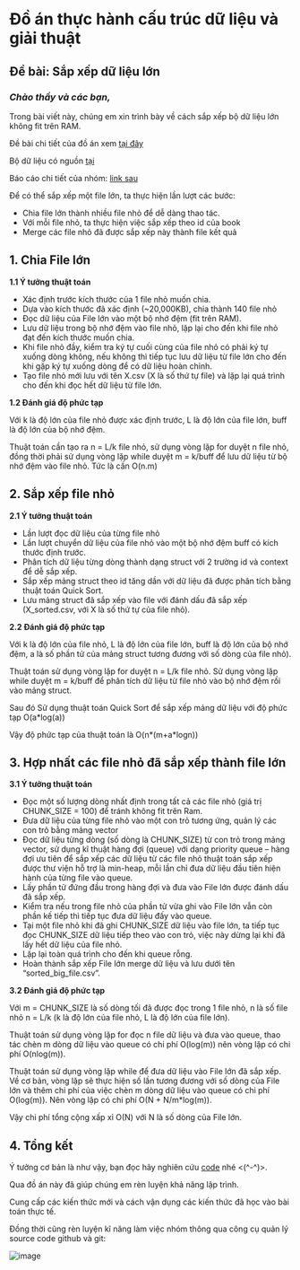 # Đồ án thực hành cấu trúc dữ liệu và giải thuật

## Đề bài: Sắp xếp dữ liệu lớn

### *Chào thầy và các bạn,* 

Trong bài viết này, chúng em xin trình bày về cách sắp xếp bộ dữ liệu lớn không fit trên RAM.

Đề bài chi tiết của đồ án xem [tại đây](https://docs.google.com/document/d/1OrxWWCzWI4HwbyAYEj0K3Sj5ZK5ZTI1eXet33qozlOY/edit)

Bộ dữ liệu có nguồn [tại](https://www.kaggle.com/datasets/mohamedbakhet/amazon-books-reviews)

Báo cáo chi tiết của nhóm: [link sau](https://github.com/nxhawk/Sort-Big-File/blob/master/report.pdf)


Để có thể sắp xếp một file lớn, ta thực hiện lần lượt các bước: 
+ Chia file lớn thành nhiều file nhỏ để dễ dàng thao tác.
+ Với mỗi file nhỏ, ta thực hiện việc sắp xếp theo id của book
+ Merge các file nhỏ đã được sắp xếp này thành file kết quả

## **1.	Chia File lớn**

**1.1 Ý tưởng thuật toán**

+ Xác định trước kích thước của 1 file nhỏ muốn chia.
+ Dựa vào kích thước đã xác định (~20,000KB), chia thành 140 file nhỏ
+ Đọc dữ liệu của File lớn vào một bộ nhớ đệm (fit trên RAM).
+ Lưu dữ liệu trong bộ nhớ đệm vào file nhỏ, lặp lại cho đến khi file nhỏ đạt đến kích thước muốn chia.
+ Khi file nhỏ đầy, kiểm tra ký tự cuối cùng của file nhỏ có phải ký tự xuống dòng không, nếu không thì tiếp tục lưu dữ liệu từ file lớn cho đến khi gặp ký tự xuống dòng để có dữ liệu hoàn chỉnh.
+ Tạo file nhỏ mới lưu với tên X.csv (X là số thứ tự file) và lặp lại quá trình cho đến khi đọc hết dữ liệu từ file lớn.

**1.2 Đánh giá độ phức tạp**

Với k là độ lớn của file nhỏ được xác định trước, L là độ lớn của file lớn, buff là độ lớn của bộ nhớ đệm.

Thuật toán cần tạo ra n = L/k file nhỏ, sử dụng vòng lặp for duyệt n file nhỏ, đồng thời phải sử dụng vòng lặp while duyệt m = k/buff để lưu dữ liệu từ bộ nhớ đệm vào file nhỏ. Tức là cần O(n.m)

## **2.	Sắp xếp file nhỏ**

**2.1 Ý tưởng thuật toán**

+ Lần lượt đọc dữ liệu của từng file nhỏ
+ Lần lượt chuyển dữ liệu của file nhỏ vào một bộ nhớ đệm buff có kích thước định trước.
+ Phân tích dữ liệu từng dòng thành dạng struct với 2 trường id và context để dễ sắp xếp.
+ Sắp xếp mảng struct theo id tăng dần với dữ liệu đã được phân tích bằng thuật toán Quick Sort.
+ Lưu mảng struct đã sắp xếp vào file với đánh dấu đã sắp xếp (X_sorted.csv, với X là số thứ tự của file nhỏ).

**2.2 Đánh giá độ phức tạp**

Với k là độ lớn của file nhỏ, L là độ lớn của file lớn, buff là độ lớn của bộ nhớ đệm, a là số phần tử của mảng struct tương đương với số dòng của file nhỏ).

Thuật toán sử dụng vòng lặp for duyệt n = L/k file nhỏ. Sử dụng vòng lặp while duyệt m = k/buff để phân tích dữ liệu từ file nhỏ vào bộ nhớ đệm rồi vào mảng struct. 

Sau đó Sử dụng thuật toán Quick Sort để sắp xếp mảng dữ liệu với độ phức tạp O(a*log(a)) 

Vậy độ phức tạp của thuật toán là O(n*(m+a*logn))

## **3.	Hợp nhất các file nhỏ đã sắp xếp thành file lớn**

**3.1 Ý tưởng thuật toán**

+ Đọc một số lượng dòng nhất định trong tất cả các file nhỏ (giá trị CHUNK_SIZE = 100) để tránh không fit trên Ram.
+ Đưa dữ liệu của từng file nhỏ vào một con trỏ tương ứng, quản lý các con trỏ bằng mảng vector
+ Đọc dữ liệu từng dòng (số dòng là CHUNK_SIZE) từ con trỏ trong mảng vector, sử dụng kĩ thuật hàng đợi (queue) với dạng priority queue – hàng đợi ưu tiên để sắp xếp các dữ liệu từ các file nhỏ thuật toán sắp xếp được thư viện hỗ trợ là min-heap, mỗi lần chỉ đưa dữ liệu đầu tiên hiện hành của từng file vào queue.
+ Lấy phần tử đứng đầu trong hàng đợi và đưa vào File lớn được đánh dấu đã sắp xếp.
+ Kiểm tra nếu trong file nhỏ của phần tử vừa ghi vào File lớn vẫn còn phần kế tiếp thì tiếp tục đưa dữ liệu đấy vào queue.
+ Tại một file nhỏ khi đã ghi CHUNK_SIZE dữ liệu vào file lớn, ta tiếp tục đọc CHUNK_SIZE dữ liệu tiếp theo vào con trỏ, việc này dừng lại khi đã lấy hết dữ liệu của file nhỏ.
+ Lặp lại toàn quá trình cho đến khi queue rỗng.
+ Hoàn thành sắp xếp File lớn merge dữ liệu và lưu dưới tên “sorted_big_file.csv”.

**3.2 Đánh giá độ phức tạp**

Với m = CHUNK_SIZE là số dòng tối đã được đọc trong 1 file nhỏ, n là số file nhỏ n = L/k (k là độ lớn của file nhỏ, L là độ lớn của file lớn).

Thuật toán sử dụng vòng lặp for đọc n file dữ liệu và đưa vào queue, thao tác chèn m dòng dữ liệu vào queue có chi phí O(log(m)) nên vòng lặp có chi phí O(nlog(m)).

Thuật toán sử dụng vòng lặp while để đưa dữ liệu vào File lớn đã sắp xếp. Về cơ bản, vòng lặp sẽ thực hiện số lần tương đương với số dòng của File lớn và thêm chi phí của việc chèn m dòng dữ liệu vào queue có chi phí O(log(m)). Nên vòng lặp có chi phí O(N + N/m*log(m)).

Vậy chi phí tổng cộng xấp xỉ O(N) với N là số dòng của File lớn.

## 4. Tổng kết

Ý tưởng cơ bản là như vậy, bạn đọc hãy nghiên cứu [code](https://github.com/nxhawk/Sort-Big-File/tree/master/Sort_Big_File) nhé <(^-^)>.

Qua đồ án này đã giúp chúng em rèn luyện khả năng lập trình. 

Cung cấp các kiến thức mới và cách vận dụng các kiến thức đã học vào bài toán thực tế. 

Đồng thời cũng rèn luyện kĩ năng làm việc nhóm thông qua công cụ quản lý source code github và git: 

![image](https://i.pinimg.com/200x150/5a/73/fc/5a73fc423572b3067edcd1357e10562e.jpg)
